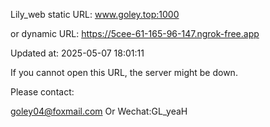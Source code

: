 Lily_web static URL: www.goley.top:1000

or dynamic URL: https://5cee-61-165-96-147.ngrok-free.app

Updated at: 2025-05-07 18:01:11

If you cannot open this URL, the server might be down.

Please contact: 

goley04@foxmail.com Or Wechat:GL_yeaH